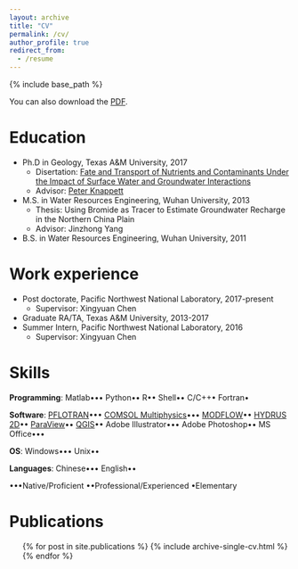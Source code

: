 ```yaml
---
layout: archive
title: "CV"
permalink: /cv/
author_profile: true
redirect_from:
  - /resume
---
```


{% include base_path %}

You can also download the [PDF](../cv/pshuai-cv.pdf).

Education
======
* Ph.D in Geology, Texas A&M University, 2017
  * Disertation: [Fate and Transport of Nutrients and Contaminants Under the Impact of Surface Water and Groundwater Interactions](https://oaktrust.library.tamu.edu/handle/1969.1/165937)
  * Advisor: [Peter Knappett](https://geoweb.tamu.edu/people/faculty/knappettpeter.html)
* M.S. in Water Resources Engineering, Wuhan University, 2013
  * Thesis: Using Bromide as Tracer to Estimate Groundwater Recharge in the Northern China Plain
  * Advisor: Jinzhong Yang
* B.S. in Water Resources Engineering, Wuhan University, 2011

Work experience
======
* Post doctorate, Pacific Northwest National Laboratory, 2017-present
  * Supervisor: Xingyuan Chen
* Graduate RA/TA, Texas A&M University, 2013-2017
* Summer Intern, Pacific Northwest National Laboratory, 2016
  * Supervisor: Xingyuan Chen
  
Skills
======
**Programming**: Matlab••• Python•• R••  Shell•• C/C++• Fortran•

**Software**: [PFLOTRAN](https://www.pflotran.org/)••• [COMSOL Multiphysics](https://www.comsol.com/)••• [MODFLOW](https://water.usgs.gov/ogw/modflow/)•• [HYDRUS 2D](https://www.pc-progress.com/en/Default.aspx?hydrus-3d)•• [ParaView](https://www.paraview.org/)•• [QGIS](https://www.qgis.org/en/site/)•• Adobe Illustrator••• Adobe Photoshop•• MS Office••• 

**OS**: Windows••• Unix••

**Languages**: Chinese••• English••

•••Native/Proficient ••Professional/Experienced •Elementary

Publications
======
  <ul>{% for post in site.publications %}
    {% include archive-single-cv.html %}
  {% endfor %}</ul>
  

